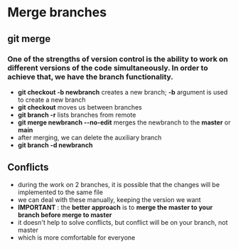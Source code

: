 # Merge branches

## git merge
### One of the strengths of version control is the ability to work on different versions of the code simultaneously. In order to achieve that, we have the branch functionality.
* **git checkout -b newbranch** creates a new branch; **-b** argument is used to create a new branch
* **git checkout** moves us between branches
* **git branch -r** lists branches from remote
* **git merge newbranch --no-edit** merges the newbranch to the **master** or **main**
* after merging, we can delete the auxiliary branch
* **git branch -d newbranch**

## Conflicts
* during the work on 2 branches, it is possible that the changes will be implemented to the same file
* we can deal with these manually, keeping the version we want
* **IMPORTANT** : the **better approach** is to **merge the master to your branch before merge to master**
* it doesn't help to solve conflicts, but conflict will be on your branch, not master
* which is more comfortable for everyone
